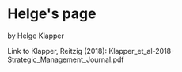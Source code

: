 # Helge's page

by Helge Klapper


Link to Klapper, Reitzig (2018): Klapper_et_al-2018-Strategic_Management_Journal.pdf
